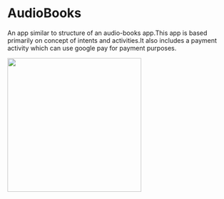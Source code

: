 # AudioBooks

An app similar to structure of an audio-books app.This app is based primarily on concept of intents and activities.It also includes a payment activity which can use google pay for payment purposes.






<img src="https://user-images.githubusercontent.com/29801319/44336813-3ec5cc00-a496-11e8-80c9-9a963b6def6a.png" width="300" heigth="500" align="left">

